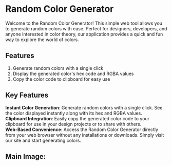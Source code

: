# **Random Color Generator** 
Welcome to the Random Color Generator! This simple web tool allows you to generate random colors with ease. Perfect for designers, developers, and anyone interested in color theory, our application provides a quick and fun way to explore the world of colors.

## **Features**
1. Generate random colors with a single click
2. Display the generated color's hex code and RGBA values
3. Copy the color code to clipboard for easy use

## **Key Features**
**Instant Color Generation**: Generate random colors with a single click. See the color displayed instantly along with its hex and RGBA values. <br>
**Clipboard Integration**: Easily copy the generated color code to your clipboard for use in your design projects or to share with others. <br>
**Web-Based Convenience**: Access the Random Color Generator directly from your web browser without any installations or downloads. Simply visit our site and start generating colors. <br>

## **Main Image**: <br>


